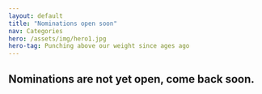 ```yaml
---
layout: default
title: "Nominations open soon"
nav: Categories
hero: /assets/img/hero1.jpg
hero-tag: Punching above our weight since ages ago
---
```


## Nominations are not yet open, come back soon.
